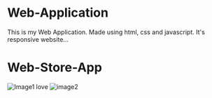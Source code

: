# Web-Application
This is my Web Application. Made using html, css and javascript. It's responsive website...

# Web-Store-App

![Image1](https://user-images.githubusercontent.com/90317197/147917344-55d76864-d142-4cc9-8158-9ead39f95052.JPG) love
![image2](https://user-images.githubusercontent.com/90317197/147917381-e6d8611e-f6bc-42b1-851b-784040840737.JPG)


